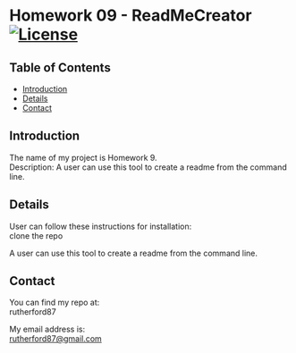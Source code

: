 
  # Homework 09 - ReadMeCreator [![License](https://img.shields.io/badge/License-BSD%203--Clause-blue.svg)](https://opensource.org/licenses/BSD-3-Clause)
  
  ## Table of Contents
  <!-- TOC -->
  - [Introduction](#introduction)
  - [Details](#details)
  - [Contact](#contact)
  <!-- /TOC -->

  ## Introduction
 The name of my project is Homework 9.  
 Description: A user can use this tool to create a readme from the command line.

  ## Details
  User can follow these instructions for installation:  
  clone the repo


   A user can use this tool to create a readme from the command line.

   ## Contact
  You can find my repo at:  
   rutherford87

  My email address is:  
    rutherford87@gmail.com  

